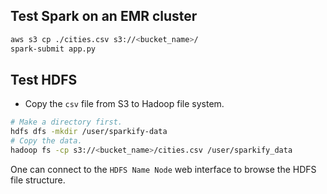 ## Test Spark on an EMR cluster

```sh
aws s3 cp ./cities.csv s3://<bucket_name>/
spark-submit app.py
```

## Test HDFS

- Copy the `csv` file from S3 to Hadoop file system.

```sh
# Make a directory first.
hdfs dfs -mkdir /user/sparkify-data
# Copy the data.
hadoop fs -cp s3://<bucket_name>/cities.csv /user/sparkify_data
```

One can connect to the `HDFS Name Node` web interface to browse the 
HDFS file structure.
